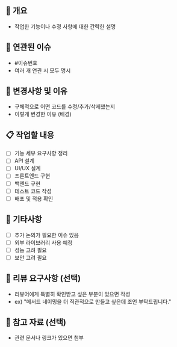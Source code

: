 ## 📝 개요
- 작업한 기능이나 수정 사항에 대한 간략한 설명

## 🔗 연관된 이슈
- #이슈번호
- 여러 개 연관 시 모두 명시

## 🔄 변경사항 및 이유
- 구체적으로 어떤 코드를 수정/추가/삭제했는지
- 이렇게 변경한 이유 (배경)

## 📋 작업할 내용
- [ ] 기능 세부 요구사항 정리
- [ ] API 설계
- [ ] UI/UX 설계
- [ ] 프론트엔드 구현
- [ ] 백엔드 구현
- [ ] 테스트 코드 작성
- [ ] 배포 및 적용 확인

## 🔖 기타사항
- [ ] 추가 논의가 필요한 이슈 있음
- [ ] 외부 라이브러리 사용 예정
- [ ] 성능 고려 필요
- [ ] 보안 고려 필요

## 👀 리뷰 요구사항 (선택)
- 리뷰어에게 특별히 확인받고 싶은 부분이 있으면 작성
- ex) "메서드 네이밍을 더 직관적으로 만들고 싶은데 조언 부탁드립니다."

## 🔗 참고 자료 (선택)
- 관련 문서나 링크가 있으면 첨부

